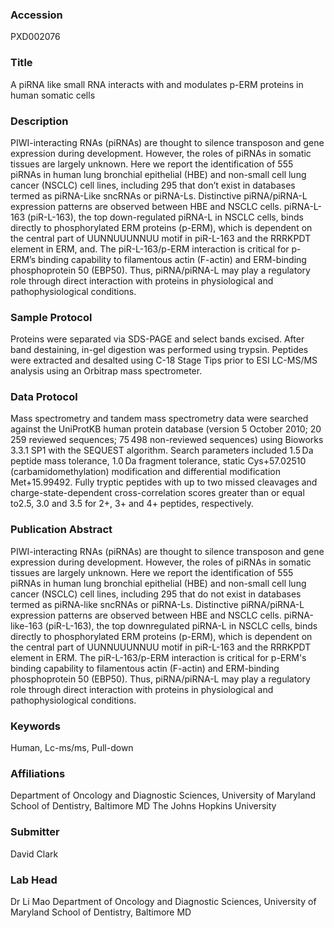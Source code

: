 ### Accession
PXD002076

### Title
A piRNA like small RNA interacts with and modulates p-ERM proteins in human somatic cells

### Description
PIWI-interacting RNAs (piRNAs) are thought to silence transposon and gene expression during development. However, the roles of piRNAs in somatic tissues are largely unknown. Here we report the identification of 555 piRNAs in human lung bronchial epithelial (HBE) and non-small cell lung cancer (NSCLC) cell lines, including 295 that don’t exist in databases termed as piRNA-Like sncRNAs or piRNA-Ls. Distinctive piRNA/piRNA-L expression patterns are observed between HBE and NSCLC cells. piRNA-L-163 (piR-L-163), the top down-regulated piRNA-L in NSCLC cells, binds directly to phosphorylated ERM proteins (p-ERM), which is dependent on the central part of UUNNUUUNNUU motif in piR-L-163 and the RRRKPDT element in ERM, and. The piR-L-163/p-ERM interaction is critical for p-ERM’s binding capability to filamentous actin (F-actin) and ERM-binding phosphoprotein 50 (EBP50). Thus, piRNA/piRNA-L may play a regulatory role through direct interaction with proteins in physiological and pathophysiological conditions.

### Sample Protocol
Proteins were separated via SDS-PAGE and select bands excised. After band destaining, in-gel digestion was performed using trypsin. Peptides were extracted and desalted using C-18 Stage Tips prior to ESI LC-MS/MS analysis using an Orbitrap mass spectrometer.

### Data Protocol
Mass spectrometry and tandem mass spectrometry data were searched against the UniProtKB human protein database (version 5 October 2010; 20 259 reviewed sequences; 75 498 non-reviewed sequences) using Bioworks 3.3.1 SP1 with the SEQUEST algorithm. Search parameters included 1.5 Da peptide mass tolerance, 1.0 Da fragment tolerance, static Cys+57.02510 (carbamidomethylation) modification and differential modification Met+15.99492. Fully tryptic peptides with up to two missed cleavages and charge-state-dependent cross-correlation scores greater than or equal to2.5, 3.0 and 3.5 for 2+, 3+ and 4+ peptides, respectively.

### Publication Abstract
PIWI-interacting RNAs (piRNAs) are thought to silence transposon and gene expression during development. However, the roles of piRNAs in somatic tissues are largely unknown. Here we report the identification of 555 piRNAs in human lung bronchial epithelial (HBE) and non-small cell lung cancer (NSCLC) cell lines, including 295 that do not exist in databases termed as piRNA-like sncRNAs or piRNA-Ls. Distinctive piRNA/piRNA-L expression patterns are observed between HBE and NSCLC cells. piRNA-like-163 (piR-L-163), the top downregulated piRNA-L in NSCLC cells, binds directly to phosphorylated ERM proteins (p-ERM), which is dependent on the central part of UUNNUUUNNUU motif in piR-L-163 and the RRRKPDT element in ERM. The piR-L-163/p-ERM interaction is critical for p-ERM's binding capability to filamentous actin (F-actin) and ERM-binding phosphoprotein 50 (EBP50). Thus, piRNA/piRNA-L may play a regulatory role through direct interaction with proteins in physiological and pathophysiological conditions.

### Keywords
Human, Lc-ms/ms, Pull-down

### Affiliations
Department of Oncology and Diagnostic Sciences, University of Maryland School of Dentistry, Baltimore MD
The Johns Hopkins University

### Submitter
David Clark

### Lab Head
Dr Li Mao
Department of Oncology and Diagnostic Sciences, University of Maryland School of Dentistry, Baltimore MD


